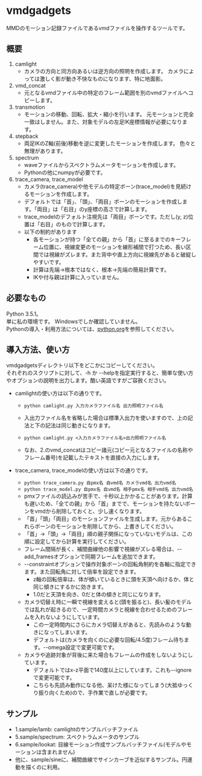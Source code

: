 vmdgadgets
====

MMDのモーション記録ファイルであるvmdファイルを操作するツールです。

## 概要
1. camlight
    * カメラの方向と同方向あるいは逆方向の照明を作成します。
カメラによっては激しく影が動き不快なものになります、特に地面影。
2. vmd_concat
    * 元となるvmdファイル中の特定のフレーム範囲を別のvmdファイルへコピーします。
3. transmotion
    * モーションの移動、回転、拡大・縮小を行います。
元モーションと完全一致はしません。また、対象モデルの左足IK座標情報が必要になります。
4. stepback
    * 両足IKのZ軸(前後)移動を逆に変更したモーションを作成します。
色々と無理があります。
5. spectrum
    * waveファイルからスペクトラムメータモーションを作成します。
    * Pythonの他にnumpyが必要です。
6. trace_camera, trace_model
    * カメラ(trace_camera)や他モデルの特定ボーン(trace_model)を見続けるモーションを作成します。
    * デフォルトでは「首」、「頭」、「両目」ボーンのモーションを作成します。「両目」は「右目」のy座標の高さで計算します。
    * trace_modelのデフォルト注視先は「両目」ボーンです。ただし(y, z)位置は「右目」のもので計算します。
    * 以下の制約があります
        * 各モーションが持つ「全ての親」から「首」に至るまでのキーフレーム位置に、視線変更のモーションを線形補間で打つため、長い区間では視線がズレます。また背中や直上方向に視線先があると破綻しやすいです。
        * 計算は先端→根本ではなく、根本→先端の簡易計算です。
        * IKや付与親は計算に入っていません。

## 必要なもの
Python 3.5.1。  
単に私の環境です。 Windowsでしか確認していません。  
Pythonの導入・利用方法については、[python.org](https://www.python.org)を参照してください。

## 導入方法、使い方
vmdgadgetsディレクトリ以下をどこかにコピーしてください。  
それぞれのスクリプトに対して、-h か --helpを指定実行すると、簡単な使い方やオプションの説明を出力します。酷い英語ですがご容赦ください。
* camlightの使い方は以下の通りです。

    * `python camlight.py 入力カメラファイル名 出力照明ファイル名`

    * 入出力ファイル名を省略した場合は標準入出力を使いますので、上の記法と下の記法は同じ動きになります。

    * `python camlight.py <入力カメラファイル名>出力照明ファイル名`

    * なお、2.のvmd_concatはコピー諸元(コピー元となるファイルの名称やフレーム番号)を記載したテキストを直接の入力にします。

* trace_camera, trace_modelの使い方は以下の通りです。
    * `python trace_camera.py 自pmx名 自vmd名 カメラvmd名 出力vmd名`
    * `python trace_model.py 自pmx名 自vmd名 相手pmx名 相手vmd名 出力vmd名`
    * pmxファイルの読込みが苦手で、十秒以上かかることがあります。計算も遅いため、「全ての親」から「首」までで、モーションを持たないボーンをvmdから削除しておくと、少し速くなります。
    * 「首」「頭」「両目」のモーションファイルを生成します。元からあるこれらボーンのモーションを削除してから、上書きしてください。
    * 「首」->「頭」->「両目」順の親子関係になっていないモデルは、この順に設定してから計算を実行してください。
    * フレーム間隔が長く、補間曲線他の影響で視線がズレる場合は、--add_framesオプションで同期フレームを追加できます。
    * --constraintオプションで操作対象ボーンの回転角制約を各軸に指定できます。また回転角に対して倍率を設定できます。
        * z軸の回転倍率は、体が傾いているときに頭を天頂へ向けるか、体と同じ傾きにするかに効きます。
        * 1.0だと天頂を向き、0だと体の傾きと同じになります。
    * カメラ切替え時に一瞬で視線を変えると(頭を振ると)、長い髪のモデルでは乱れが起きるので、一定時間カメラと視線を合わせるためのフレームを入れないようにしています。
        * この一定時間内にさらにカメラ切替えがあると、先読みのような動きになってしまいます。
        * デフォルトは(カメラを向くのに必要な回転/4.5度)フレーム待ちます。--omega設定で変更可能です。
    * カメラや追跡対象が背後に来た場合もフレームの作成をしないようにしています。
        * デフォルトではx-z平面で140度以上にしています。これも--ignoreで変更可能です。
        * こちらも先読み動作になる他、呆けた様になってしまう(大抵ゆっくり振り向くため)ので、手作業で直しが必要です。



## サンプル
* 1.sample/lamb: camlightのサンプルバッチファイル
* 5.sample/spectrum: スペクトラムメータのサンプル
* 6.sample/lookat: 目線モーション作成サンプルバッチファイル(モデルやモーションは含まれません)
* 他に、sample/sineに、補間曲線でサインカーブを近似するサンプル。円運動を描くのに利用。
